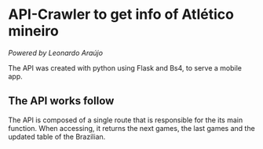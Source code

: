 # API-Crawler to get info of Atlético mineiro

*Powered by Leonardo Araújo*

The API was created with python using Flask and Bs4, to serve a mobile app.

## The API works follow

The API is composed of a single route that is responsible for the
its main function. When accessing, it returns the next games, the last games
and the updated table of the Brazilian.
